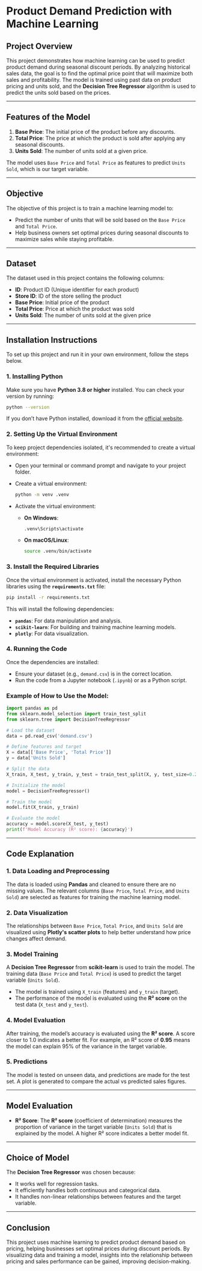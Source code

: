 # Product Demand Prediction with Machine Learning

## Project Overview
This project demonstrates how machine learning can be used to predict product demand during seasonal discount periods. By analyzing historical sales data, the goal is to find the optimal price point that will maximize both sales and profitability. The model is trained using past data on product pricing and units sold, and the **Decision Tree Regressor** algorithm is used to predict the units sold based on the prices.

---

## Features of the Model
1. **Base Price**: The initial price of the product before any discounts.
2. **Total Price**: The price at which the product is sold after applying any seasonal discounts.
3. **Units Sold**: The number of units sold at a given price.

The model uses `Base Price` and `Total Price` as features to predict `Units Sold`, which is our target variable.

---

## Objective
The objective of this project is to train a machine learning model to:
- Predict the number of units that will be sold based on the `Base Price` and `Total Price`.
- Help business owners set optimal prices during seasonal discounts to maximize sales while staying profitable.

---

## Dataset
The dataset used in this project contains the following columns:
- **ID**: Product ID (Unique identifier for each product)
- **Store ID**: ID of the store selling the product
- **Base Price**: Initial price of the product
- **Total Price**: Price at which the product was sold
- **Units Sold**: The number of units sold at the given price


---

## Installation Instructions

To set up this project and run it in your own environment, follow the steps below.

### 1. Installing Python

Make sure you have **Python 3.8 or higher** installed. You can check your version by running:
```bash
python --version
```

If you don’t have Python installed, download it from the [official website](https://www.python.org/downloads/).

### 2. Setting Up the Virtual Environment

To keep project dependencies isolated, it's recommended to create a virtual environment:
- Open your terminal or command prompt and navigate to your project folder.
- Create a virtual environment:
  ```bash
  python -m venv .venv
  ```

- Activate the virtual environment:
  - **On Windows**:
    ```bash
    .venv\Scripts\activate
    ```
  - **On macOS/Linux**:
    ```bash
    source .venv/bin/activate
    ```

### 3. Install the Required Libraries

Once the virtual environment is activated, install the necessary Python libraries using the **`requirements.txt`** file:

```bash
pip install -r requirements.txt
```

This will install the following dependencies:
- **`pandas`**: For data manipulation and analysis.
- **`scikit-learn`**: For building and training machine learning models.
- **`plotly`**: For data visualization.

### 4. Running the Code

Once the dependencies are installed:
- Ensure your dataset (e.g., `demand.csv`) is in the correct location.
- Run the code from a Jupyter notebook (`.ipynb`) or as a Python script.

### Example of How to Use the Model:
```python
import pandas as pd
from sklearn.model_selection import train_test_split
from sklearn.tree import DecisionTreeRegressor

# Load the dataset
data = pd.read_csv('demand.csv')

# Define features and target
X = data[['Base Price', 'Total Price']]
y = data['Units Sold']

# Split the data
X_train, X_test, y_train, y_test = train_test_split(X, y, test_size=0.2, random_state=42)

# Initialize the model
model = DecisionTreeRegressor()

# Train the model
model.fit(X_train, y_train)

# Evaluate the model
accuracy = model.score(X_test, y_test)
print(f'Model Accuracy (R² score): {accuracy}')
```

---

## Code Explanation

### 1. Data Loading and Preprocessing
The data is loaded using **Pandas** and cleaned to ensure there are no missing values. The relevant columns (`Base Price`, `Total Price`, and `Units Sold`) are selected as features for training the machine learning model.

### 2. Data Visualization
The relationships between `Base Price`, `Total Price`, and `Units Sold` are visualized using **Plotly's scatter plots** to help better understand how price changes affect demand.

### 3. Model Training
A **Decision Tree Regressor** from **scikit-learn** is used to train the model. The training data (`Base Price` and `Total Price`) is used to predict the target variable (`Units Sold`).

- The model is trained using `X_train` (features) and `y_train` (target).
- The performance of the model is evaluated using the **R² score** on the test data (`X_test` and `y_test`).

### 4. Model Evaluation
After training, the model’s accuracy is evaluated using the **R² score**. A score closer to 1.0 indicates a better fit. For example, an R² score of **0.95** means the model can explain 95% of the variance in the target variable.

### 5. Predictions
The model is tested on unseen data, and predictions are made for the test set. A plot is generated to compare the actual vs predicted sales figures.

---

## Model Evaluation

- **R² Score**: The **R² score** (coefficient of determination) measures the proportion of variance in the target variable (`Units Sold`) that is explained by the model. A higher R² score indicates a better model fit.

---

## Choice of Model
The **Decision Tree Regressor** was chosen because:
- It works well for regression tasks.
- It efficiently handles both continuous and categorical data.
- It handles non-linear relationships between features and the target variable.

---

## Conclusion

This project uses machine learning to predict product demand based on pricing, helping businesses set optimal prices during discount periods. By visualizing data and training a model, insights into the relationship between pricing and sales performance can be gained, improving decision-making.
